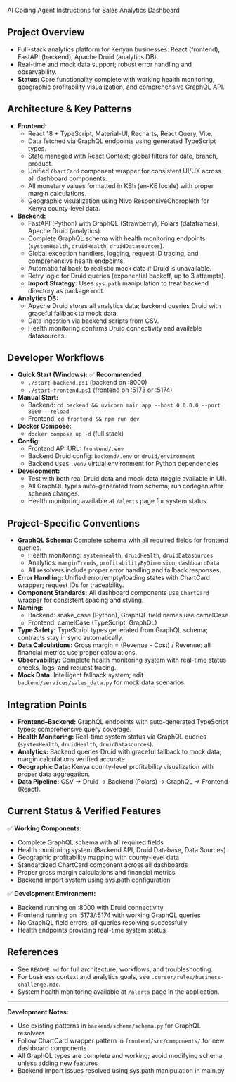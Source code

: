 AI Coding Agent Instructions for Sales Analytics Dashboard

## Project Overview

- Full-stack analytics platform for Kenyan businesses: React (frontend), FastAPI (backend), Apache Druid (analytics DB).
- Real-time and mock data support; robust error handling and observability.
- **Status:** Core functionality complete with working health monitoring, geographic profitability visualization, and comprehensive GraphQL API.

## Architecture & Key Patterns

- **Frontend:**
  - React 18 + TypeScript, Material-UI, Recharts, React Query, Vite.
  - Data fetched via GraphQL endpoints using generated TypeScript types.
  - State managed with React Context; global filters for date, branch, product.
  - Unified `ChartCard` component wrapper for consistent UI/UX across all dashboard components.
  - All monetary values formatted in KSh (en-KE locale) with proper margin calculations.
  - Geographic visualization using Nivo ResponsiveChoropleth for Kenya county-level data.
- **Backend:**
  - FastAPI (Python) with GraphQL (Strawberry), Polars (dataframes), Apache Druid (analytics).
  - Complete GraphQL schema with health monitoring endpoints (`systemHealth`, `druidHealth`, `druidDatasources`).
  - Global exception handlers, logging, request ID tracing, and comprehensive health endpoints.
  - Automatic fallback to realistic mock data if Druid is unavailable.
  - Retry logic for Druid queries (exponential backoff, up to 3 attempts).
  - **Import Strategy:** Uses `sys.path` manipulation to treat backend directory as package root.
- **Analytics DB:**
  - Apache Druid stores all analytics data; backend queries Druid with graceful fallback to mock data.
  - Data ingestion via backend scripts from CSV.
  - Health monitoring confirms Druid connectivity and available datasources.

## Developer Workflows

- **Quick Start (Windows):** ✅ **Recommended**
  - `./start-backend.ps1` (backend on :8000)
  - `./start-frontend.ps1` (frontend on :5173 or :5174)
- **Manual Start:**
  - Backend: `cd backend && uvicorn main:app --host 0.0.0.0 --port 8000 --reload`
  - Frontend: `cd frontend && npm run dev`
- **Docker Compose:**
  - `docker compose up -d` (full stack)
- **Config:**
  - Frontend API URL: `frontend/.env` 
  - Backend Druid config: `backend/.env` or `druid/environment`
  - Backend uses `.venv` virtual environment for Python dependencies
- **Development:**
  - Test with both real Druid data and mock data (toggle available in UI).
  - All GraphQL types auto-generated from schema; run codegen after schema changes.
  - Health monitoring available at `/alerts` page for system status.

## Project-Specific Conventions

- **GraphQL Schema:** Complete schema with all required fields for frontend queries.
  - Health monitoring: `systemHealth`, `druidHealth`, `druidDatasources`
  - Analytics: `marginTrends`, `profitabilityByDimension`, `dashboardData`
  - All resolvers include proper error handling and fallback responses.
- **Error Handling:** Unified error/empty/loading states with ChartCard wrapper; request IDs for traceability.
- **Component Standards:** All dashboard components use `ChartCard` wrapper for consistent spacing and styling.
- **Naming:**
  - Backend: snake_case (Python), GraphQL field names use camelCase
  - Frontend: camelCase (TypeScript, GraphQL)
- **Type Safety:** TypeScript types generated from GraphQL schema; contracts stay in sync automatically.
- **Data Calculations:** Gross margin = (Revenue - Cost) / Revenue; all financial metrics use proper calculations.
- **Observability:** Complete health monitoring system with real-time status checks, logs, and request tracing.
- **Mock Data:** Intelligent fallback system; edit `backend/services/sales_data.py` for mock data scenarios.

## Integration Points

- **Frontend–Backend:** GraphQL endpoints with auto-generated TypeScript types; comprehensive query coverage.
- **Health Monitoring:** Real-time system status via GraphQL queries (`systemHealth`, `druidHealth`, `druidDatasources`).
- **Analytics:** Backend queries Druid with graceful fallback to mock data; margin calculations verified accurate.
- **Geographic Data:** Kenya county-level profitability visualization with proper data aggregation.
- **Data Pipeline:** CSV → Druid → Backend (Polars) → GraphQL → Frontend (React).

## Current Status & Verified Features

✅ **Working Components:**
- Complete GraphQL schema with all required fields
- Health monitoring system (Backend API, Druid Database, Data Sources)
- Geographic profitability mapping with county-level data
- Standardized ChartCard component across all dashboards
- Proper gross margin calculations and financial metrics
- Backend import system using sys.path configuration

✅ **Development Environment:**
- Backend running on :8000 with Druid connectivity
- Frontend running on :5173/:5174 with working GraphQL queries
- No GraphQL field errors; all queries resolving successfully
- Health endpoints providing real-time system status

## References

- See `README.md` for full architecture, workflows, and troubleshooting.
- For business context and analytics goals, see `.cursor/rules/business-challenge.mdc`.
- System health monitoring available at `/alerts` page in the application.

---

**Development Notes:**
- Use existing patterns in `backend/schema/schema.py` for GraphQL resolvers
- Follow ChartCard wrapper pattern in `frontend/src/components/` for new dashboard components  
- All GraphQL types are complete and working; avoid modifying schema unless adding new features
- Backend import issues resolved using sys.path manipulation in main.py
